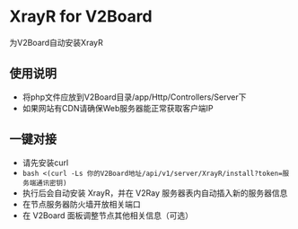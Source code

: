 # XrayR for V2Board
为V2Board自动安装XrayR

## 使用说明
- 将php文件应放到V2Board目录/app/Http/Controllers/Server下
- 如果网站有CDN请确保Web服务器能正常获取客户端IP

## 一键对接
- 请先安装curl
- `bash <(curl -Ls 你的V2Board地址/api/v1/server/XrayR/install?token=服务端通讯密钥)`
- 执行后会自动安装 XrayR，并在 V2Ray 服务器表内自动插入新的服务器信息
- 在节点服务器防火墙开放相关端口
- 在 V2Board 面板调整节点其他相关信息（可选）
